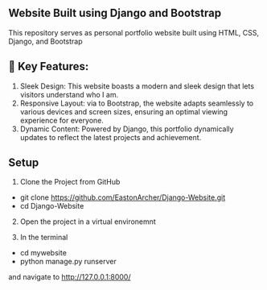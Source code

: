 ## Website Built using Django and Bootstrap

This repository serves as personal portfolio website built using HTML, CSS, Django, and Bootstrap

## 🚀 Key Features:

1. Sleek Design: This website boasts a modern and sleek design that lets visitors understand who I am.
2. Responsive Layout: via to Bootstrap, the website adapts seamlessly to various devices and screen sizes, ensuring an optimal viewing experience for everyone.
3. Dynamic Content: Powered by Django, this portfolio dynamically updates to reflect the latest projects and achievement.


## Setup

1. Clone the Project from GitHub

* git clone https://github.com/EastonArcher/Django-Website.git
* cd Django-Website

2. Open the project in a virtual environemnt

3. In the terminal
* cd mywebsite
* python manage.py runserver

and navigate to http://127.0.0.1:8000/ 
